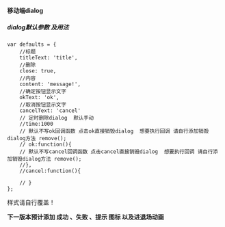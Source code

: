 #### 移动端dialog

##### dialog默认参数 及用法
```
var defaults = {
    //标题
    titleText: 'title',
    //删除
    close: true,
    //内容
    content: 'message!',
    //确定按钮显示文字
    okText: 'ok',
    //取消按钮显示文字
    cancelText: 'cancel'
    // 定时删除dialog  默认手动
    //time:1000
    // 默认不写ok回调函数 点击ok直接销毁dialog  想要执行回调 请自行添加销毁dialog方法 remove();
    // ok:function(){
    // 默认不写cancel回调函数 点击cancel直接销毁dialog  想要执行回调 请自行添加销毁dialog方法 remove();
    //},
    //cancel:function(){

    // }
};
```
样式请自行覆盖！

**下一版本预计添加 成功 、失败 、提示 图标 以及进退场动画**
